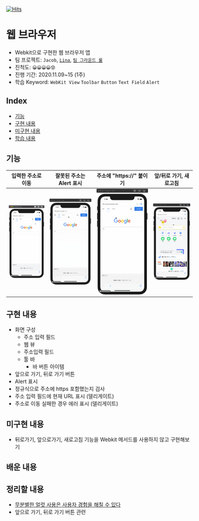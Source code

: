 [![Hits](https://hits.seeyoufarm.com/api/count/incr/badge.svg?url=https%3A%2F%2Fgithub.com%2FKyungminLeeDev%2FiOS_Web_Browser&count_bg=%2379C83D&title_bg=%23555555&icon=&icon_color=%23E7E7E7&title=hits&edge_flat=false)](https://hits.seeyoufarm.com)

# 웹 브라우저
- Webkit으로 구현한 웹 브라우저 앱
- 팀 프로젝트: `Jacob`, [`Lina`](https://github.com/lina0322), [`팀 그라운드 룰`](./GroundRule.md)
- 진척도: `😀😀😀😀😰`
- 진행 기간: 2020.11.09~15 (1주)
- 학습 Keyword: `WebKit View` `Toolbar` `Button` `Text Field` `Alert`

## Index
- [기능](#기능)
- [구현 내용](#구현-내용)
- [미구현 내용](#미구현-내용)
- [학습 내용](#배운-내용)

## 기능

| 입력한 주소로 이동 | 잘못된 주소는 Alert 표시 | 주소에 "https://" 붙이기 | 앞/뒤로 가기, 새로고침 | 
| - | - | - | - |
| ![](./Images/MoveToURL.gif) | ![](./Images/WrongURL.gif) | ![](./Images/AutoURL.gif) | ![](./Images/ForwardBackReload.gif) |


## 구현 내용

- 화면 구성
    - 주소 입력 필드
    - 웹 뷰
    - 주소입력 필드
    - 툴 바
        - 바 버튼 아이템
- 앞으로 가기, 뒤로 가기 버튼
- Alert 표시
- 정규식으로 주소에 https 포함했는지 검사
- 주소 입력 필드에 현재 URL 표시 (델리게이트)
- 주소로 이동 실패한 경우 에러 표시 (델리게이트)

## 미구현 내용

- 뒤로가기, 앞으로가기, 새로고침 기능을 Webkit 메서드를 사용하지 않고 구현해보기

## 배운 내용

## 정리할 내용

- [무분별한 얼럿 사용은 사용자 경험을 해칠 수 있다](https://github.com/yagom-academy/ios-web-browser/pull/20#discussion_r521734482)
- 앞으로 가기, 뒤로 가기 버튼 관련

